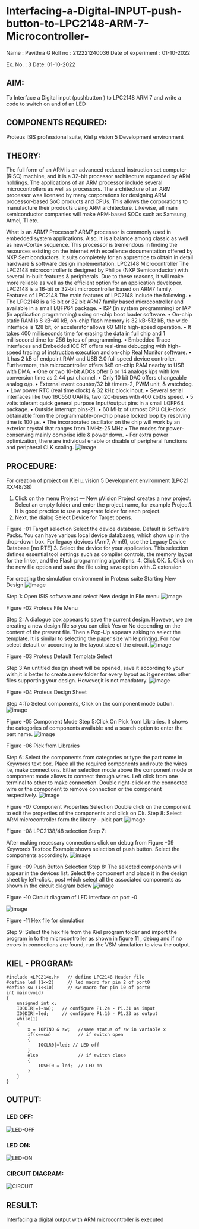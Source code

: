 # Interfacing-a-Digital-INPUT-push-button-to-LPC2148-ARM-7-Microcontroller-
Name : Pavithra G
Roll no : 212221240036
Date of experiment : 01-10-2022

Ex. No. : 3
Date: 01-10-2022
 
## AIM: 
To Interface a Digital input (pushbutton ) to LPC2148 ARM 7 and write a code to switch on and of an LED 

## COMPONENTS REQUIRED: 
Proteus ISIS professional suite, Kiel μ vision 5 Development environment 

## THEORY:
The full form of an ARM is an advanced reduced instruction set computer (RISC) machine, and it is a 32-bit processor architecture expanded by ARM holdings. The applications of an ARM processor include several microcontrollers as well as processors. The architecture of an ARM processor was licensed by many corporations for designing ARM processor-based SoC products and CPUs. This allows the corporations to manufacture their products using ARM architecture. Likewise, all main semiconductor companies will make ARM-based SOCs such as Samsung, Atmel, TI etc.


What is an ARM7 Processor?
ARM7 processor is commonly used in embedded system applications. Also, it is a balance among classic as well as new-Cortex sequence. This processor is tremendous in finding the resources existing on the internet with excellence documentation offered by NXP Semiconductors. It suits completely for an apprentice to obtain in detail hardware & software design implementation.
LPC2148 Microcontroller
 The LPC2148 microcontroller is designed by Philips (NXP Semiconductor) with several in-built features & peripherals. Due to these reasons, it will make more reliable as well as the efficient option for an application developer. LPC2148 is a 16-bit or 32-bit microcontroller based on ARM7 family.
Features of LPC2148
The main features of LPC2148 include the following.
•	The LPC2148 is a 16 bit or 32 bit ARM7 family based microcontroller and available in a small LQFP64 package.
•	ISP (in system programming) or IAP (in application programming) using on-chip boot loader software.
•	On-chip static RAM is 8 kB-40 kB, on-chip flash memory is 32 kB-512 kB, the wide interface is 128 bit, or accelerator allows 60 MHz high-speed operation.
•	It takes 400 milliseconds time for erasing the data in full chip and 1 millisecond time for 256 bytes of programming.
•	Embedded Trace interfaces and Embedded ICE RT offers real-time debugging with high-speed tracing of instruction execution and on-chip Real Monitor software.
•	It has 2 kB of endpoint RAM and USB 2.0 full speed device controller. Furthermore, this microcontroller offers 8kB on-chip RAM nearby to USB with DMA.
•	One or two 10-bit ADCs offer 6 or 14 analogs i/ps with low conversion time as 2.44 μs/ channel.
•	Only 10 bit DAC offers changeable analog o/p.
•	External event counter/32 bit timers-2, PWM unit, & watchdog.
•	Low power RTC (real time clock) & 32 kHz clock input.
•	Several serial interfaces like two 16C550 UARTs, two I2C-buses with 400 kbit/s speed.
•	5 volts tolerant quick general purpose Input/output pins in a small LQFP64 package.
•	Outside interrupt pins-21.
•	60 MHz of utmost CPU CLK-clock obtainable from the programmable-on-chip phase locked loop by resolving time is 100 μs.
•	The incorporated oscillator on the chip will work by an exterior crystal that ranges from 1 MHz-25 MHz
•	The modes for power-conserving mainly comprise idle & power down.
•	For extra power optimization, there are individual enable or disable of peripheral functions and peripheral CLK scaling.
 ![image](https://user-images.githubusercontent.com/36288975/193398005-6e1257a9-16ae-43f5-9f09-33bb21ed25b9.png)



## PROCEDURE:

For creation of project on    Kiel μ vision 5 Development environment (LPC21 XX/48/38)
1.	Click on the menu Project — New µVision Project creates a new project. Select an empty folder and enter the project name, for example Project1. It is good practice to use a separate folder for each project.
2.	Next, the dialog Select Device for Target opens.

 

Figure -01 Target selection
Select the device database. Default is Software Packs. You can have various local device databases, which show up in the drop-down box. For legacy devices (Arm7, Arm9), use the Legacy Device Database [no RTE]
3.	Select the device for your application. This selection defines essential tool settings such as compiler controls, the memory layout for the linker, and the Flash programming algorithms.
4.	Click OK.
5.	Click on the new file option and save the file using save option with .C extension 



For creating the simulation environment in Proteus suite 
Starting New Design
![image](https://user-images.githubusercontent.com/36288975/193398020-d0963a16-4349-4979-87d7-4c9dc11e2346.png)

Step 1: Open ISIS software and select New design in  File menu
 ![image](https://user-images.githubusercontent.com/36288975/193398023-cb8690cf-914a-47e3-8901-c8db3e4cd223.png)

Figure -02 Proteus File Menu

 Step 2: A dialogue box appears to save the current design. However, we are creating a new design file so you can click Yes or No depending on the content of the present file. Then a Pop-Up appears asking to select the template. It is similar to selecting the paper size while printing. For now select default or according to the layout size of the circuit.
 ![image](https://user-images.githubusercontent.com/36288975/193398027-fd5ae82c-341e-4ed9-aaa4-6bf7574c1a39.png)

  Figure -03 Proteus Default Template Select
 
Step 3:An untitled design sheet will be opened, save it according to your wish,it is better to create a new folder for every layout as it generates other files supporting your design. However,it is not mandatory.
![image](https://user-images.githubusercontent.com/36288975/193398031-03ecd6a5-d9b1-4a60-9dee-009c17a3f5dd.png)
  
  Figure -04 Proteus Design Sheet
 
Step 4:To Select components, Click on the component mode button.
 ![image](https://user-images.githubusercontent.com/36288975/193398044-5e0d1fe6-1d2b-4b54-9c54-f2904b234343.png)

Figure -05 Component Mode
Step 5:Click On Pick from Libraries. It shows the categories of components available and a search option to enter the part name.
 ![image](https://user-images.githubusercontent.com/36288975/193398047-f1d5f143-7980-45de-99f2-30b3c4bc04d6.png)

  Figure -06 Pick from Libraries

Step 6: Select the components from categories or type the part name in Keywords text box.
 Place all the required components and route the wires i.e, make connections.
Either selection mode above the component mode or component mode allows to connect through wires. Left click from one terminal to other to make connection. Double right-click on the connected wire or the component to remove connection or the component respectively.
 ![image](https://user-images.githubusercontent.com/36288975/193398050-d6d28800-0c5b-4f5c-a77c-227f3336a125.png)

 Figure -07 Component Properties Selection
Double click on the component to edit the properties of the components and click on Ok.
Step 8: Select ARM microcontroller form the library – pick part 
 ![image](https://user-images.githubusercontent.com/36288975/193398055-587ebd36-4b82-4eaf-837c-f94c3cf2d071.png)
  
Figure -08 LPC2138/48 selection
Step 7:

After making necessary connections click on debug from 
 Figure -09 Keywords Textbox
Example shows selection of push button. Select the components accordingly.
 ![image](https://user-images.githubusercontent.com/36288975/193398058-2519b9d0-a2ca-421f-957d-7507fc7791b8.png)

 Figure -09 Push Button Selection
Step 8: The selected components will appear in the devices list. Select the component and place it in the design sheet by left-click., post which select all the associated components as shown in the circuit diagram below 
![image](https://user-images.githubusercontent.com/36288975/193398065-c12b4984-db8e-40cc-890d-221db1c35b0d.png)

 
Figure -10 Circuit diagram of LED interface on port -0

![image](https://user-images.githubusercontent.com/36288975/193398071-76df0a57-7e76-4868-9769-c63d220482b8.png)

 
Figure -11 Hex file for simulation 

Step 9: Select the hex file from the Kiel program folder and import the program in to the microcontroller as shown in figure 11 ,  debug and if no errors in connections are found, run the VSM simulation to view the output.


## KIEL - PROGRAM:  
```
#include <LPC214x.h>   // define LPC2148 Header file
#define led (1<<2)     // led macro for pin 2 of port0
#define sw (1<<10)     // sw macro for pin 10 of port0
int main(void)
{
	unsigned int x;
	IO0DIR|=(~sw);   // configure P1.24 - P1.31 as input
	IO0DIR|=led;     // configure P1.16 - P1.23 as output
	while(1)
	{
		x = IOPIN0 & sw;   //save status of sw in variable x
		if(x==sw)          // if switch open
		{
			IOCLR0|=led; // LED off
		}
		else               // if switch close
		{
			IOSET0 = led;  // LED on
		}
	}
}

```


## OUTPUT:
### LED OFF:
![LED-OFF](https://user-images.githubusercontent.com/93427264/194084744-59a1c88b-20a1-4ef3-ac5a-d2492bb31930.png)

### LED ON:
![LED-ON](https://user-images.githubusercontent.com/93427264/194084836-f95942a2-5041-4e85-8dc3-d9a4380f4b7e.png)

### CIRCUIT DIAGRAM:
![CIRCUIT](https://user-images.githubusercontent.com/93427264/194084904-5021d009-ff79-49d1-9be4-d1d06abf4e30.png)


## RESULT:
Interfacing a digital output with ARM microcontroller is executed 



